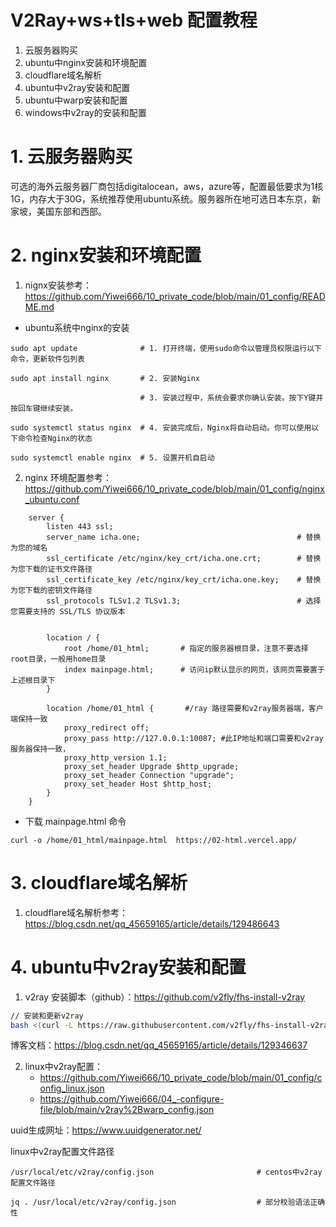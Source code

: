 # V2Ray+ws+tls+web 配置教程

1. 云服务器购买
2. ubuntu中nginx安装和环境配置
3. cloudflare域名解析
4. ubuntu中v2ray安装和配置
5. ubuntu中warp安装和配置
6. windows中v2ray的安装和配置

# 1. 云服务器购买

可选的海外云服务器厂商包括digitalocean，aws，azure等，配置最低要求为1核1G，内存大于30G，系统推荐使用ubuntu系统。服务器所在地可选日本东京，新家坡，美国东部和西部。

# 2. nginx安装和环境配置

1. nignx安装参考：https://github.com/Yiwei666/10_private_code/blob/main/01_config/README.md

- ubuntu系统中nginx的安装
```shell
sudo apt update              # 1. 打开终端，使用sudo命令以管理员权限运行以下命令，更新软件包列表
 
sudo apt install nginx       # 2. 安装Nginx
 
                             # 3. 安装过程中，系统会要求你确认安装。按下Y键并按回车键继续安装。
 
sudo systemctl status nginx  # 4. 安装完成后，Nginx将自动启动。你可以使用以下命令检查Nginx的状态

sudo systemctl enable nginx  # 5. 设置开机自启动
```

2. nginx 环境配置参考：https://github.com/Yiwei666/10_private_code/blob/main/01_config/nginx_ubuntu.conf

```
    server {
        listen 443 ssl;
        server_name icha.one;                                   # 替换为您的域名
        ssl_certificate /etc/nginx/key_crt/icha.one.crt;        # 替换为您下载的证书文件路径
        ssl_certificate_key /etc/nginx/key_crt/icha.one.key;    # 替换为您下载的密钥文件路径
        ssl_protocols TLSv1.2 TLSv1.3;                          # 选择您需要支持的 SSL/TLS 协议版本


        location / {
            root /home/01_html;       # 指定的服务器根目录，注意不要选择root目录，一般用home目录
            index mainpage.html;      # 访问ip默认显示的网页，该网页需要置于上述根目录下
        }

        location /home/01_html {       #/ray 路径需要和v2ray服务器端，客户端保持一致
            proxy_redirect off;
            proxy_pass http://127.0.0.1:10087; #此IP地址和端口需要和v2ray服务器保持一致，
            proxy_http_version 1.1;
            proxy_set_header Upgrade $http_upgrade;
            proxy_set_header Connection "upgrade";
            proxy_set_header Host $http_host;
        }
    }	
```

- 下载 mainpage.html 命令

```shell
curl -o /home/01_html/mainpage.html  https://02-html.vercel.app/
```

# 3. cloudflare域名解析

1. cloudflare域名解析参考：https://blog.csdn.net/qq_45659165/article/details/129486643


# 4. ubuntu中v2ray安装和配置

1. v2ray 安装脚本（github）：https://github.com/v2fly/fhs-install-v2ray

```bash
// 安装和更新v2ray
bash <(curl -L https://raw.githubusercontent.com/v2fly/fhs-install-v2ray/master/install-release.sh)
```
博客文档：https://blog.csdn.net/qq_45659165/article/details/129346637

2. linux中v2ray配置：
   - https://github.com/Yiwei666/10_private_code/blob/main/01_config/config_linux.json
   - https://github.com/Yiwei666/04_-configure-file/blob/main/v2ray%2Bwarp_config.json

uuid生成网址：https://www.uuidgenerator.net/

linux中v2ray配置文件路径

```
/usr/local/etc/v2ray/config.json                       # centos中v2ray配置文件路径

jq . /usr/local/etc/v2ray/config.json                  # 部分校验语法正确性
```
















